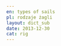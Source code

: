 ```yaml
---
en: types of sails
pl: rodzaje żagli
layout: dict_sub
date: 2013-12-30
cat: rig
---
```


<!-- TODO: opis -->